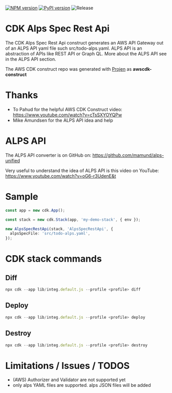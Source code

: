 [![NPM version](https://badge.fury.io/js/cdk-alps-spec-rest-api.svg)](https://badge.fury.io/js/cdk-alps-spec-rest-api)
[![PyPI version](https://badge.fury.io/py/cdk-alps-spec-rest-api.svg)](https://badge.fury.io/py/cdk-alps-spec-rest-api)
![Release](https://github.com/mmuller88/cdk-alps-spec-rest-api/workflows/Release/badge.svg)

# CDK Alps Spec Rest Api

The CDK Alps Spec Rest Api construct generates an AWS API Gateway out of an ALPS API yaml file such src/todo-alps.yaml. ALPS API is an abstraction of APIs like REST API or Graph QL. More about the ALPS API see in the ALPS API section.

The AWS CDK construct repo was generated with [Projen](https://github.com/projen/projen) as **awscdk-construct**

# Thanks

- To Pahud for the helpful AWS CDK Construct video: https://www.youtube.com/watch?v=cTsSXYOYQPw
- Mike Amundsen for the ALPS API idea and help

# ALPS API

The ALPS API converter is on GitHub on: https://github.com/mamund/alps-unified

Very useful to understand the idea of ALPS API is this video on YouTube: https://www.youtube.com/watch?v=oG6-r3UdenE&t

# Sample

```ts
const app = new cdk.App();

const stack = new cdk.Stack(app, 'my-demo-stack', { env });

new AlpsSpecRestApi(stack, 'AlpsSpecRestApi', {
  alpsSpecFile: 'src/todo-alps.yaml',
});
```

# CDK stack commands

## Diff

```ts
npx cdk --app lib/integ.default.js --profile <profile> diff
```

## Deploy

```ts
npx cdk --app lib/integ.default.js --profile <profile> deploy
```

## Destroy

```ts
npx cdk --app lib/integ.default.js --profile <profile> destroy
```

# Limitations / Issues / TODOS

- (AWS) Authorizer and Validator are not supported yet
- only alps YAML files are supported. alps JSON files will be added
